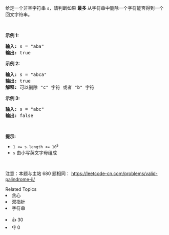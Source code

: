<p>给定一个非空字符串&nbsp;<code>s</code>，请判断如果&nbsp;<strong>最多 </strong>从字符串中删除一个字符能否得到一个回文字符串。</p>

<p>&nbsp;</p>

<p><strong>示例 1:</strong></p>

<pre>
<strong>输入:</strong> s = &quot;aba&quot;
<strong>输出:</strong> true
</pre>

<p><strong>示例 2:</strong></p>

<pre>
<strong>输入:</strong> s = &quot;abca&quot;
<strong>输出:</strong> true
<strong>解释:</strong> 可以删除 &quot;c&quot; 字符 或者 &quot;b&quot; 字符
</pre>

<p><strong>示例 3:</strong></p>

<pre>
<strong>输入:</strong> s = &quot;abc&quot;
<strong>输出:</strong> false</pre>

<p>&nbsp;</p>

<p><strong>提示:</strong></p>

<ul>
	<li><code>1 &lt;= s.length &lt;= 10<sup>5</sup></code></li>
	<li><code>s</code> 由小写英文字母组成</li>
</ul>

<p>&nbsp;</p>

<p><meta charset="UTF-8" />注意：本题与主站 680&nbsp;题相同：&nbsp;<a href="https://leetcode-cn.com/problems/valid-palindrome-ii/">https://leetcode-cn.com/problems/valid-palindrome-ii/</a></p>
<div><div>Related Topics</div><div><li>贪心</li><li>双指针</li><li>字符串</li></div></div><br><div><li>👍 30</li><li>👎 0</li></div>
